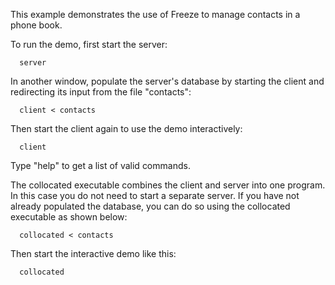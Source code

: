 This example demonstrates the use of Freeze to manage contacts in a
phone book.

To run the demo, first start the server:

      server

In another window, populate the server's database by starting the
client and redirecting its input from the file "contacts":

      client < contacts

Then start the client again to use the demo interactively:

      client

Type "help" to get a list of valid commands.

The collocated executable combines the client and server into one
program. In this case you do not need to start a separate server.
If you have not already populated the database, you can do so using
the collocated executable as shown below:

      collocated < contacts

Then start the interactive demo like this:

      collocated
